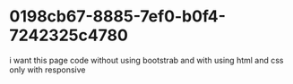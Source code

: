 # 0198cb67-8885-7ef0-b0f4-7242325c4780
i want this page code without using bootstrab and with using html and css only with responsive
